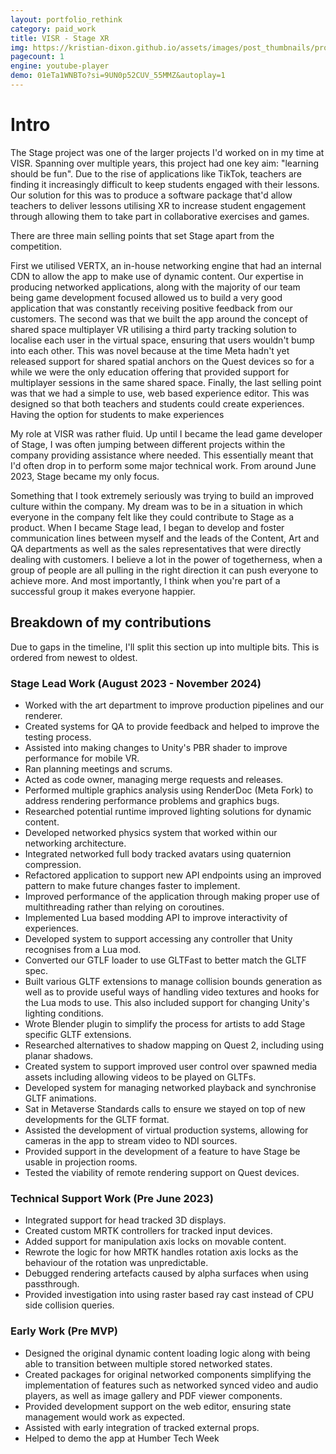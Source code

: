 ```yaml
---
layout: portfolio_rethink
category: paid_work
title: VISR - Stage XR
img: https://kristian-dixon.github.io/assets/images/post_thumbnails/professional/stage.jpg
pagecount: 1
engine: youtube-player
demo: 01eTa1WNBTo?si=9UN0p52CUV_55MMZ&autoplay=1
---
```


<div markdown="1" class="pagnated-page-wrapper" data-page-index="0">

# Intro

The Stage project was one of the larger projects I'd worked on in my time at VISR. Spanning over multiple years, this project had one key aim: "learning should be fun". Due to the rise of applications like TikTok, teachers are finding it increasingly difficult to keep students engaged with their lessons. Our solution for this was to produce a software package that'd allow teachers to deliver lessons utilising XR to increase student engagement through allowing them to take part in collaborative exercises and games.

There are three main selling points that set Stage apart from the competition. 

First we utilised VERTX, an in-house networking engine that had an internal CDN to allow the app to make use of dynamic content. Our expertise in producing networked applications, along with the majority of our team being game development focused allowed us to build a very good application that was constantly receiving positive feedback from our customers.
The second was that we built the app around the concept of shared space multiplayer VR utilising a third party tracking solution to localise each user in the virtual space, ensuring that users wouldn't bump into each other. This was novel because at the time Meta hadn't yet released support for shared spatial anchors on the Quest devices so for a while we were the only education offering that provided support for multiplayer sessions in the same shared space.
Finally, the last selling point was that we had a simple to use, web based experience editor. This was designed so that both teachers and students could create experiences. Having the option for students to make experiences 



My role at VISR was rather fluid. Up until I became the lead game developer of Stage, I was often jumping between different projects within the company providing assistance where needed. This essentially meant that I'd often drop in to perform some major technical work. From around June 2023, Stage became my only focus. 

Something that I took extremely seriously was trying to build an improved culture within the company. My dream was to be in a situation in which everyone in the company felt like they could contribute to Stage as a product. When I became Stage lead, I began to develop and foster communication lines between myself and the leads of the Content, Art and QA departments as well as the sales representatives that were directly dealing with customers. I believe a lot in the power of togetherness, when a group of people are all pulling in the right direction it can push everyone to achieve more. And most importantly, I think when you're part of a successful group it makes everyone happier. 

## Breakdown of my contributions

Due to gaps in the timeline, I'll split this section up into multiple bits. This is ordered from newest to oldest.

### Stage Lead Work (August 2023 - November 2024)

- Worked with the art department to improve production pipelines and our renderer.
- Created systems for QA to provide feedback and helped to improve the testing process.
- Assisted into making changes to Unity's PBR shader to improve performance for mobile VR.
- Ran planning meetings and scrums.
- Acted as code owner, managing merge requests and releases.
- Performed multiple graphics analysis using RenderDoc (Meta Fork) to address rendering performance problems and graphics bugs.
- Researched potential runtime improved lighting solutions for dynamic content.
- Developed networked physics system that worked within our networking architecture.
- Integrated networked full body tracked avatars using quaternion compression.
- Refactored application to support new API endpoints using an improved pattern to make future changes faster to implement.
- Improved performance of the application through making proper use of multithreading rather than relying on coroutines.
- Implemented Lua based modding API to improve interactivity of experiences.
- Developed system to support accessing any controller that Unity recognises from a Lua mod.
- Converted our GTLF loader to use GLTFast to better match the GLTF spec.
- Built various GLTF extensions to manage collision bounds generation as well as to provide useful ways of handling video textures and hooks for the Lua mods to use. This also included support for changing Unity's lighting conditions.
- Wrote Blender plugin to simplify the process for artists to add Stage specific GLTF extensions.
- Researched alternatives to shadow mapping on Quest 2, including using planar shadows.
- Created system to support improved user control over spawned media assets including allowing videos to be played on GLTFs.
- Developed system for managing networked playback and synchronise GLTF animations. 
- Sat in Metaverse Standards calls to ensure we stayed on top of new developments for the GLTF format.
- Assisted the development of virtual production systems, allowing for cameras in the app to stream video to NDI sources.
- Provided support in the development of a feature to have Stage be usable in projection rooms.
- Tested the viability of remote rendering support on Quest devices.

### Technical Support Work (Pre June 2023)

- Integrated support for head tracked 3D displays.
- Created custom MRTK controllers for tracked input devices.
- Added support for manipulation axis locks on movable content.
- Rewrote the logic for how MRTK handles rotation axis locks as the behaviour of the rotation was unpredictable.
- Debugged rendering artefacts caused by alpha surfaces when using passthrough.
- Provided investigation into using raster based ray cast instead of CPU side collision queries.

### Early Work (Pre MVP)

- Designed the original dynamic content loading logic along with being able to transition between multiple stored networked states.
- Created packages for original networked components simplifying the implementation of features such as networked synced video and audio players, as well as image gallery and PDF viewer components.
- Provided development support on the web editor, ensuring state management would work as expected.
- Assisted with early integration of tracked external props.
- Helped to demo the app at Humber Tech Week


</div>
